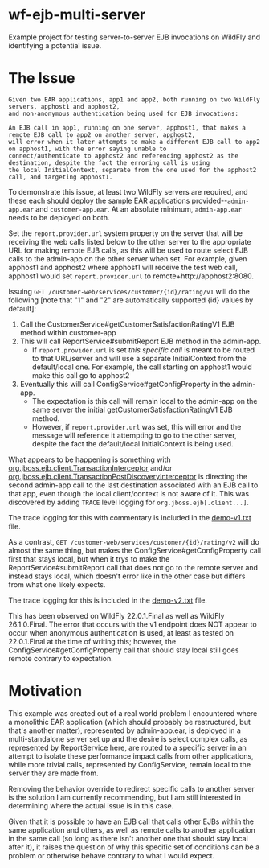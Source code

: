 # wf-ejb-multi-server
Example project for testing server-to-server EJB invocations on WildFly and identifying a potential issue.

# The Issue

```
Given two EAR applications, app1 and app2, both running on two WildFly servers, apphost1 and apphost2, 
and non-anonymous authentication being used for EJB invocations:

An EJB call in app1, running on one server, apphost1, that makes a remote EJB call to app2 on another server, apphost2, 
will error when it later attempts to make a different EJB call to app2 on apphost1, with the error saying unable to
connect/authenticate to apphost2 and referencing apphost2 as the destination, despite the fact the erroring call is using 
the local InitialContext, separate from the one used for the apphost2 call, and targeting apphost1.     
```

To demonstrate this issue, at least two WildFly servers are required, and these each should deploy the sample
EAR applications provided--`admin-app.ear` and `customer-app.ear`. At an absolute minimum, `admin-app.ear` needs to
be deployed on both.

Set the `report.provider.url` system property on the server that will be receiving the web calls listed below to the other server 
to the appropriate URL for making remote EJB calls, as this will be used to route select EJB calls to the admin-app on the
other server when set. For example, given apphost1 and apphost2 where apphost1 will receive the test web call, apphost1
would set `report.provider.url` to remote+http://apphost2:8080.

Issuing `GET /customer-web/services/customer/{id}/rating/v1` will do the following 
[note that "1" and "2" are automatically supported {id} values by default]:

1) Call the CustomerService#getCustomerSatisfactionRatingV1 EJB method within customer-app
2) This will call ReportService#submitReport EJB method in the admin-app.
   - If `report.provider.url` is set *this specific call* is meant to be routed to that URL/server and will use a separate 
   InitialContext from the default/local one. For example, the call starting on apphost1 would make this call go to apphost2
3) Eventually this will call ConfigService#getConfigProperty in the admin-app.
   - The expectation is this call will remain local to the admin-app on the same server the initial getCustomerSatisfactionRatingV1 EJB method.
   - However, if `report.provider.url` was set, this will error and the message will reference it attempting to go to 
   the other server, despite the fact the default/local InitialContext is being used.

What appears to be happening is something with [org.jboss.ejb.client.TransactionInterceptor](https://github.com/wildfly/jboss-ejb-client/blob/4.0/javax/src/main/java/org/jboss/ejb/client/TransactionInterceptor.java)
and/or [org.jboss.ejb.client.TransactionPostDiscoveryInterceptor](https://github.com/wildfly/jboss-ejb-client/blob/4.0/javax/src/main/java/org/jboss/ejb/client/TransactionPostDiscoveryInterceptor.java)
is directing the second admin-app call to the last destination associated with an EJB call to that app, even though the 
local client/context is not aware of it. This was discovered by adding `TRACE` level logging for `org.jboss.ejb[.client...]`.

The trace logging for this with commentary is included in the [demo-v1.txt](demo-v1.txt) file.

As a contrast, `GET /customer-web/services/customer/{id}/rating/v2` will do almost the same thing, but makes the 
ConfigService#getConfigProperty call first that stays local, but when it trys to make the ReportService#submitReport call
that does not go to the remote server and instead stays local, which doesn't error like in the other case but differs from
what one likely expects.

The trace logging for this is included in the [demo-v2.txt](demo-v2.txt) file.

This has been observed on WildFly 22.0.1.Final as well as WildFly 26.1.0.Final. The error that occurs with the v1 endpoint
does NOT appear to occur when anonymous authentication is used, at least as tested on 22.0.1.Final at the time of writing 
this; however, the ConfigService#getConfigProperty call that should stay local still goes remote contrary to expectation.


# Motivation

This example was created out of a real world problem I encountered where a monolithic EAR application 
(which should probably be restructured, but that's another matter), represented by admin-app.ear, is deployed in a 
multi-standalone server set up and the desire is select complex calls, as represented by ReportService here, 
are routed to a specific server in an attempt to isolate these performance impact calls from other applications, 
while more trivial calls, represented by ConfigService, remain local to the server they are made from.

Removing the behavior override to redirect specific calls to another server is the solution I am currently recommending,
but I am still interested in determining where the actual issue is in this case.

Given that it is possible to have an EJB call that calls other EJBs within the same application and others, as well as remote
calls to another application in the same call (so long as there isn't another one that should stay local after it), it
raises the question of why this specific set of conditions can be a problem or otherwise behave contrary to what I would 
expect.